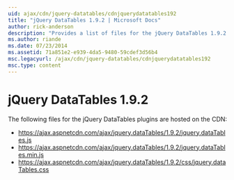 ```yaml
---
uid: ajax/cdn/jquery-datatables/cdnjquerydatatables192
title: "jQuery DataTables 1.9.2 | Microsoft Docs"
author: rick-anderson
description: "Provides a list of files for the jQuery DataTables 1.9.2 plugins that are hosted on the CDN."
ms.author: riande
ms.date: 07/23/2014
ms.assetid: 71a851e2-e939-4da5-9480-59cdef3d56b4
msc.legacyurl: /ajax/cdn/jquery-datatables/cdnjquerydatatables192
msc.type: content
---
```

# jQuery DataTables 1.9.2

The following files for the jQuery DataTables plugins are hosted on the CDN:

- https://ajax.aspnetcdn.com/ajax/jquery.dataTables/1.9.2/jquery.dataTables.js
- https://ajax.aspnetcdn.com/ajax/jquery.dataTables/1.9.2/jquery.dataTables.min.js
- https://ajax.aspnetcdn.com/ajax/jquery.dataTables/1.9.2/css/jquery.dataTables.css
